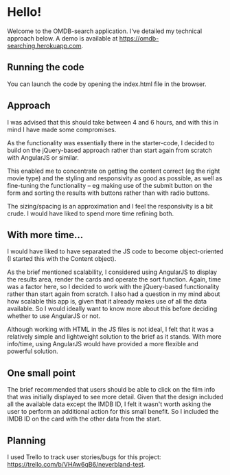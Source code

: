 # Hello!

Welcome to the OMDB-search application. I've detailed my technical approach below. A demo is available at https://omdb-searching.herokuapp.com.


## Running the code

You can launch the code by opening the index.html file in the browser.


## Approach

I was advised that this should take between 4 and 6 hours, and with this in mind I have made some compromises.

As the functionality was essentially there in the starter-code, I decided to build on the jQuery-based approach rather than start again from scratch with AngularJS or similar. 

This enabled me to concentrate on getting the content correct (eg the right movie type) and the styling and responsivity as good as possible, as well as fine-tuning the functionality – eg making use of the submit button on the form and sorting the results with buttons rather than with radio buttons.

The sizing/spacing is an approximation and I feel the responsivity is a bit crude. I would have liked to spend more time refining both.


## With more time...

I would have liked to have separated the JS code to become object-oriented (I started this with the Content object).

As the brief mentioned scalability, I considered using AngularJS to display the results area, render the cards and operate the sort function. Again, time was a factor here, so I decided to work with the jQuery-based functionality rather than start again from scratch. I also had a question in my mind about how scalable this app is, given that it already makes use of all the data available. So I would ideally want to know more about this before deciding whether to use AngularJS or not. 

Although working with HTML in the JS files is not ideal, I felt that it was a relatively simple and lightweight solution to the brief as it stands. With more info/time, using AngularJS would have provided a more flexible and powerful solution.


## One small point

The brief recommended that users should be able to click on the film info that was initially displayed to see more detail. Given that the design included all the available data except the IMDB ID, I felt it wasn't worth asking the user to perform an additional action for this small benefit. So I included the IMDB ID on the card with the other data from the start.


## Planning

I used Trello to track user stories/bugs for this project: https://trello.com/b/VHAw6qB6/neverbland-test. 
